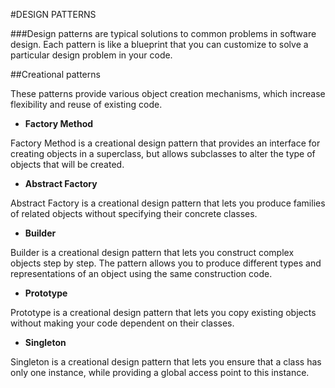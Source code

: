 #DESIGN PATTERNS

###Design patterns are typical solutions to common problems in software design. Each pattern is like a blueprint that you can customize to solve a particular design problem in your code.

##Creational patterns

These patterns provide various object creation mechanisms, which increase flexibility and reuse of existing code.

- **Factory Method**

Factory Method is a creational design pattern that provides an interface for creating objects in a superclass, but allows subclasses to alter the type of objects that will be created.

- **Abstract Factory**

Abstract Factory is a creational design pattern that lets you produce families of related objects without specifying their concrete classes.

- **Builder**

Builder is a creational design pattern that lets you construct complex objects step by step. The pattern allows you to produce different types and representations of an object using the same construction code.

- **Prototype**

Prototype is a creational design pattern that lets you copy existing objects without making your code dependent on their classes.

- **Singleton**

Singleton is a creational design pattern that lets you ensure that a class has only one instance, while providing a global access point to this instance.

